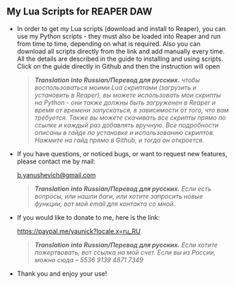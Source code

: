 ## My Lua Scripts for REAPER DAW

- In order to get my Lua scripts (download and install to Reaper), you can use my Python scripts - 
  they must also be loaded into Reaper and run from time to time, 
  depending on what is required. Also you can download all scripts directly from the link and add manually every time. All the details are described in the guide to installing and using scripts. Click on the guide directly in Github and then the instruction will open

  > ***Translation into Russian/Перевод для русских.** чтобы воспользоваться моими Lua скриптами (загрузить и установить в Reaper), вы можете использовать мои скрипты на Python - они также должны быть загруженен в Reaper и время от времени запускаться, в зависимости от того, что вам требуется. Также вы можете скачивать все скрипты прямо по ссылке и каждый раз добавлять вручную. Все подробности описаны в гайде по установке и использованию скриптов. Нажмите на гайд прямо в Github, и тогда он откроется.* 

- If you have questions, or noticed bugs, or want to request new features, please contact me by mail:

  b.yanushevich@gmail.com

  > ***Translation into Russian/Перевод для русских.** Если есть вопросы, или нашли баги, или хотите запросить новые функции, вот мой email для контакта со мной.* 


- If you would like to donate to me, here is the link:

  https://paypal.me/yaunick?locale.x=ru_RU

  > ***Translation into Russian/Перевод для русских.** Если хотите пожертвовать, вот ссылка на мой счет. Если вы из России, можно сюда – 5536 9139 4871 7349*

- Thank you and enjoy your use!
